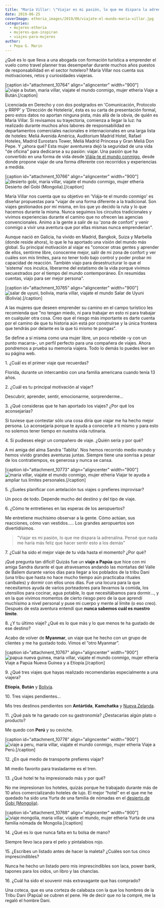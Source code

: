 ```yaml
---
title: "María Villar: \"Viajar es mi pasión, lo que me dispara la adrenalina\""
date: 2019-06-25
coverImage: etheria_images/2019/06/viajate-el-mundo-maria-villar.jpg
categories: 
  - mujeres-etheria
  - mujeres-que-inspiran
  - viajes-para-mujeres
author: 
  - Pepa G. Marin
---
```


¿Qué es lo que lleva a una abogada con formación turística a emprender el vuelo como 
travel planner tras desempeñar durante muchos años puestos de responsabilidad en el 
sector hotelero? María Villar nos cuenta sus motivaciones, retos y curiosidades 
viajeras. 

\[caption id="attachment\_10764" align="aligncenter" width="900"\]![viaje a butan, maria villar, viajate el mundo conmigo, mujer etheria](etheria_images/2019/06/viaje-bhutan.jpg "Viaje a Bután.") Viaje a Bután.\[/caption\]

Licenciada en Derecho y con dos postgrados en 'Comunicación, Protocolo y RRPP' y 'Dirección de Hotelería', ésta es su carta de presentación formal, pero estos datos no aportan ninguna pista, más allá de la obvia, de quién es María Villar. Si revisamos su trayectoria, comienza a llegar la luz: ha realizado durante muchos años labores de responsabilidad en departamentos comerciales nacionales e internacionales en una larga lista de hoteles: Meliá Avenida América, Auditorium Madrid Hotel, Rafael Hoteles, Madrid Eurostars Tower, Meliá Madrid Princesa y Gran Meliá Don Pepe. Y ¿ahora qué? Esta mujer aventurera dejó la seguridad de una vida "de oficina" para dedicarse a su pasión: viajar. Una pasión que ha convertido en una forma de vida desde [Viája-te el mundo conmigo](http://viajateelmundoconmigo.com), desde donde propone viajar de una forma diferente con recorridos y experiencias a medida.

\[caption id="attachment\_10766" align="aligncenter" width="900"\]![desierto gobi, maria villar, viajate el mundo conmigo, mujer etheria](etheria_images/2019/06/viaje-etheria-desierto-gobi.jpg "Desierto del Gobi (Mongolia).") Desierto del Gobi (Mongolia).\[/caption\]

María Villar nos cuenta que su objetivo en 'Viája-te el mundo conmigo' es diseñar propuestas para "viajar de una forma diferente a la tradicional. Son viajes gestionados por mí misma, en los que yo decido la ruta y lo que hacemos durante la misma. Nunca seguimos los circuitos tradicionales y vivimos experiencias durante el camino que no ofrecen las agencias convencionales. Animo a la gente a salir de su 'zona de confort' y venir conmigo a vivir una aventura que por ellas mismas nunca emprenderían".

Aunque nació en Galicia, ha vivido en Madrid, Bangkok, Suiza y Marbella (donde reside ahora), lo que le ha aportado una visión del mundo más global. Su principal motivación al viajar es "conocer otras gentes y aprender de ellos, sentirme libre, conocerme mejor, salir de mi zona de confort y ver cuáles son mis límites, para no tener todo bajo control y poder probar mi capacidad de reacción. También viajo para desestructurar lo que el 'sistema' nos inculca, liberarme del estatismo de la vida porque vivimos secuestrados por el tiempo del mundo contemporáneo. En resumidas cuentas, viajo para ser mejor persona".

\[caption id="attachment\_10765" align="aligncenter" width="900"\]![salar de uyuni, bolivia, maria villar, viajate el mundo](etheria_images/2019/06/viaje-bolvia-salar-uyuni.jpg "Salar de Uyuni (Bolivia).") Salar de Uyuni (Bolivia).\[/caption\]

A las mujeres que deseen emprender su camino en el campo turístico les recomienda que "no tengan miedo, ni para trabajar en esto ni para trabajar en cualquier otra cosa. Creo que el riesgo más importante es darte cuenta por el camino de que tu historia aún está por construirse y la única frontera que tendrás por delante es la que tú mismo te pongas".

Se define a sí misma como una mujer libre, un poco rebelde –y con un punto macarra–, un perfil perfecto para una compañera de viajes. Ahora pondremos a prueba su memoria viajera. Todo lo demás lo puedes leer en su página web.

1\. ¿Cuál es el primer viaje que recuerdas? 

Florida, durante un intercambio con una familia americana cuando tenía 13 años.

2\. ¿Cuál es tu principal motivación al viajar? 

Descubrir, aprender, sentir, emocionarme, sorprenderme…

3\. ¿Qué consideras que te han aportado los viajes? ¿Por qué los aconsejarías? 

Si tuviese que contestar sólo una cosa diría que viajar me ha hecho mejor persona. Lo aconsejaría porque te ayuda a conocerte a ti mismo y para esto no solemos tener tiempo en nuestra vida rutinaria.

4\. Si pudieses elegir un compañero de viaje. ¿Quién sería y por qué? 

A mi amiga del alma Sandra 'Tablita'. Nos hemos recorrido medio mundo y hemos vivido grandes aventuras juntas. Siempre tiene una sonrisa a pesar de los contratiempos, es generosa y nunca se cansa.

\[caption id="attachment\_10773" align="aligncenter" width="900"\]![maria villar, viajate el mundo conmigo, mujer etheria](etheria_images/2019/06/viaje-maria-villar.jpg "Viajar te ayuda a ampliar tus límites personales.") Viajar te ayuda a ampliar tus límites personales.\[/caption\]

5\. ¿Sueles planificar con antelación tus viajes o prefieres improvisar? 

Un poco de todo. Depende mucho del destino y del tipo de viaje.

6\. ¿Cómo te entretienes en las esperas de los aeropuertos? 

Me entretiene muchísimo observar a la gente. Cómo actúan, sus reacciones, cómo van vestidos….. Los grandes aeropuertos son divertidísimos.

> "Viajar es mi pasión, lo que me dispara la adrenalina. Pensé que nada me haría más feliz 
> que hacer sentir esto a los demás" 

7\. ¿Cuál ha sido el mejor viaje de tu vida hasta el momento? ¿Por qué? 

¡Qué pregunta tan difícil! Quizás fue un **viaje a Papúa** que hice con mi amiga Sandra durante el que atravesamos andando las montañas del Valle de Baliem durante varios días para llegar a los poblados de la tribu Dani (una tribu que hasta no hace mucho tiempo aún practicaba rituales caníbales) y dormir con ellos unos días. Fue una locura para la que necesitamos ayuda de varios porteadores para llevarnos la comida, los utensilios para cocinar, agua potable, lo que necesitábamos para dormir…, y en la que vivimos momentos de cierto riesgo pero de la que aprendí muchísimo a nivel personal y puse mi cuerpo y mente al límite (o eso creo). Después de esta aventura entendí que **nunca sabemos cuál es nuestro límite**.

8\. ¿Y tu último viaje? ¿Qué es lo que más y lo que menos te ha gustado de ese destino? 

Acabo de volver de **Myanmar**, un viaje que he hecho con un grupo de clientes y me ha gustado todo. Vimos el “otro Myanmar”.

\[caption id="attachment\_10767" align="aligncenter" width="900"\]![papua nueva guinea, maria villar, viajate el mundo conmigo, mujer etheria](etheria_images/2019/06/viaje-etheria-maria-villar-viajate-conmigo.jpg "Viaje a Papúa Nueva Guinea y a Etiopía.") Viaje a Papúa Nueva Guinea y a Etiopía.\[/caption\]

9\. ¿Qué tres viajes que hayas realizado recomendarías especialmente a una viajera? 

**Etiopía**, **Bután** y [Bolivia](https://etheriamagazine.com/2019/05/24/ruta-3-dias-salar-de-uyuni-y-precauciones-a-tener-en-cuenta/).

10\. Tres viajes pendientes… 

Mis tres destinos pendientes son **Antártida**, **Kamchatka** y [Nueva Zelanda](https://etheriamagazine.com/2018/08/21/nueva-zelanda-en-autocaravana/).

11\. ¿Qué país te ha ganado con su gastronomía? ¿Destacarías algún plato o producto? 

Me quedo con **Perú** y su ceviche.

\[caption id="attachment\_10778" align="aligncenter" width="900"\]![viaje a peru, maria villar, viajate el mundo conmigo, mujer etheria](etheria_images/2019/06/viaje-peru-maria-villar.jpg "Viaje a Perú.") Viaje a Perú.\[/caption\]

12\. ¿En qué medio de transporte prefieres viajar? 

Mi medio favorito para trasladarme es el tren.

13\. ¿Qué hotel te ha impresionado más y por qué? 

No me impresionan los hoteles, quizás porque he trabajado durante más de 10 años comercializando hoteles de lujo. El mejor “hotel” en el que me he quedado ha sido una Yurta de una familia de nómadas en el [desierto de Gobi (Mongolia)](https://etheriamagazine.com/2019/06/13/viajeras-aventureras-que-ver-mongolia/).

\[caption id="attachment\_10768" align="aligncenter" width="900"\]![viaje mongolia, maria villar, viajate el mundo, mujer etheria](etheria_images/2019/06/viaje-etheria-mongolia.jpg "Yurta de una familia nómada de Mongolia.") Yurta de una familia nómada de Mongolia.\[/caption\]

14\. ¿Qué es lo que nunca falta en tu bolsa de mano? 

Siempre llevo laca para el pelo y pintalabios rojo.

15\. ¿Escribes un listado antes de hacer la maleta? ¿Cuáles son tus cinco 
imprescindibles? 

Nunca he hecho un listado pero mis imprescindibles son laca, power bank, tapones para los oídos, un libro y las chanclas.

16\. ¿Cuál ha sido el souvenir más extravagante que has comprado? 

Una coteca, que es una corteza de calabaza con la que los hombres de la Tribu Dani (Papúa) se cubren el pene. He de decir que no la compré, me la regaló el hombre Dani.
